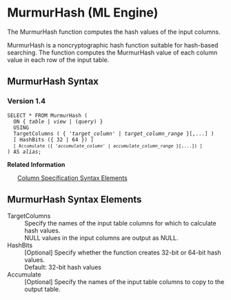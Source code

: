 <html><head></head><body><div class="nested0" aria-labelledby="ariaid-title1" topicindex="1" topicid="uif1507834592989" id="uif1507834592989"><h1 class="title topictitle1" id="ariaid-title1">MurmurHash (ML Engine)</h1><div class="body conbody">
<p class="p">The MurmurHash function computes the hash values of the input columns.</p>
<p class="p">MurmurHash is a noncryptographic hash function suitable for hash-based searching. The function computes the MurmurHash value of each column value in each row of the input table.</p></div><div class="topic reference nested1" aria-labelledby="ariaid-title2" topicindex="2" topicid="iwu1507834640667" xml:lang="en-us" lang="en-us" id="iwu1507834640667">
<h2 class="title topictitle2" id="ariaid-title2">MurmurHash Syntax</h2><div class="body refbody"><div class="section" id="iwu1507834640667__section_N1000E_N1000C_N10001">
<h3 class="title sectiontitle">Version 1.4</h3><pre class="pre codeblock" xml:space="preserve"><code>SELECT * FROM MurmurHash (
  <span>ON { <var class="keyword varname">table</var> | <var class="keyword varname">view</var> | (<var class="keyword varname">query</var>) }</span>
  USING
  TargetColumns ( { '<var class="keyword varname">target_column</var>' | <var class="keyword varname">target_column_range</var> }[,...] )
  [ HashBits ({ 32 | 64 }) ]
  <code class="ph codeph">[ Accumulate ({ '<var class="keyword varname">accumulate_column</var>' | <var class="keyword varname">accumulate_column_range</var> }[,...]) ]</code>
) AS <var class="keyword varname">alias</var>;</code></pre></div></div><div class="related-links"><div class="linklistheader"><p></p><b>Related Information</b></div>
<ul class="linklist linklist relinfo"><div class="linklistmember"><a href="ndv1557782188375.md">Column Specification Syntax Elements</a></div></ul></div></div><div class="topic reference nested1" aria-labelledby="ariaid-title3" topicindex="3" topicid="zle1507834645332" xml:lang="en-us" lang="en-us" id="zle1507834645332">
<h2 class="title topictitle2" id="ariaid-title3">MurmurHash Syntax Elements</h2><div class="body refbody"><div class="section" id="zle1507834645332__section_N10011_N1000E_N10001"><dl class="dl parml"><dt class="dt pt dlterm">TargetColumns</dt><dd class="dd pd">Specify the names of the input table columns for which to calculate hash values.</dd><dd class="dd pd ddexpand">NULL values in the input columns are output as NULL.</dd><dt class="dt pt dlterm">HashBits</dt><dd class="dd pd">[Optional] Specify whether the function creates 32-bit or 64-bit hash values.</dd><dd class="dd pd ddexpand">Default: 32-bit hash values</dd><dt class="dt pt dlterm">Accumulate</dt><dd class="dd pd">[Optional] Specify the names of the input table columns to copy to the output table.</dd></dl></div></div></div></div></body></html>
